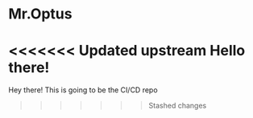 # Mr.Optus
<<<<<<< Updated upstream
Hello there!
=======
Hey there!
This is going to be the CI/CD repo
>>>>>>> Stashed changes

